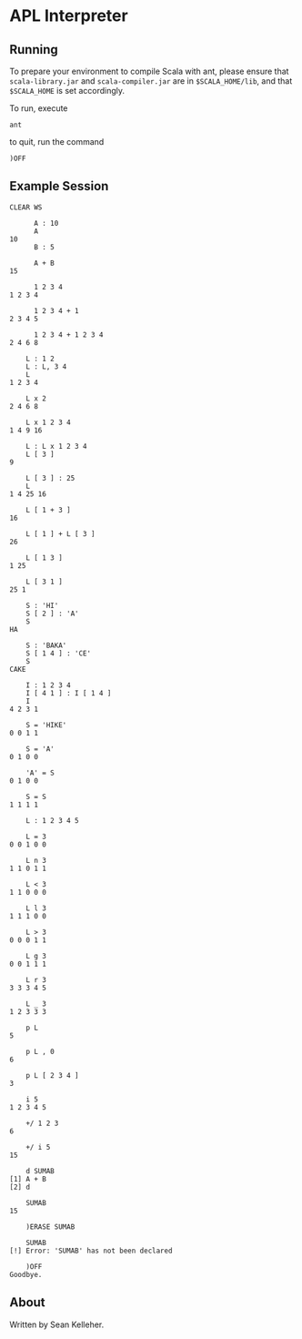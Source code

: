 APL Interpreter
===============

Running
-------

To prepare your environment to compile Scala with ant, please ensure that
`scala-library.jar` and `scala-compiler.jar` are in `$SCALA_HOME/lib`, and that
`$SCALA_HOME` is set accordingly.

To run, execute

    ant

to quit, run the command

    )OFF

Example Session
---------------

    CLEAR WS

          A : 10
          A
    10
          B : 5

          A + B
    15

          1 2 3 4
    1 2 3 4

          1 2 3 4 + 1
    2 3 4 5

          1 2 3 4 + 1 2 3 4
    2 4 6 8

        L : 1 2
        L : L, 3 4
        L
    1 2 3 4

        L x 2
    2 4 6 8

        L x 1 2 3 4
    1 4 9 16

        L : L x 1 2 3 4
        L [ 3 ]
    9

        L [ 3 ] : 25
        L
    1 4 25 16

        L [ 1 + 3 ]
    16

        L [ 1 ] + L [ 3 ]
    26

        L [ 1 3 ]
    1 25

        L [ 3 1 ]
    25 1

        S : 'HI'
        S [ 2 ] : 'A'
        S
    HA

        S : 'BAKA'
        S [ 1 4 ] : 'CE'
        S
    CAKE

        I : 1 2 3 4
        I [ 4 1 ] : I [ 1 4 ]
        I
    4 2 3 1

        S = 'HIKE'
    0 0 1 1

        S = 'A'
    0 1 0 0

        'A' = S
    0 1 0 0

        S = S
    1 1 1 1

        L : 1 2 3 4 5

        L = 3
    0 0 1 0 0

        L n 3
    1 1 0 1 1

        L < 3
    1 1 0 0 0

        L l 3
    1 1 1 0 0

        L > 3
    0 0 0 1 1

        L g 3
    0 0 1 1 1

        L r 3
    3 3 3 4 5

        L _ 3
    1 2 3 3 3

        p L
    5

        p L , 0
    6

        p L [ 2 3 4 ]
    3

        i 5
    1 2 3 4 5

        +/ 1 2 3
    6

        +/ i 5
    15

        d SUMAB
    [1] A + B
    [2] d

        SUMAB
    15

        )ERASE SUMAB

        SUMAB
    [!] Error: 'SUMAB' has not been declared

        )OFF
    Goodbye.

About
-----

Written by Sean Kelleher.
